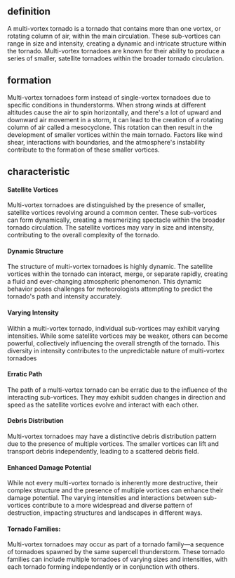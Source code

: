 ## definition
A multi-vortex tornado is a tornado that contains more than one vortex, or rotating column of air, within the main circulation. These sub-vortices can range in size and intensity, creating a dynamic and intricate structure within the tornado. Multi-vortex tornadoes are known for their ability to produce a series of smaller, satellite tornadoes within the broader tornado circulation.

## formation
Multi-vortex tornadoes form instead of single-vortex tornadoes due to specific conditions in thunderstorms. When strong winds at different altitudes cause the air to spin horizontally, and there's a lot of upward and downward air movement in a storm, it can lead to the creation of a rotating column of air called a mesocyclone. This rotation can then result in the development of smaller vortices within the main tornado. Factors like wind shear, interactions with boundaries, and the atmosphere's instability contribute to the formation of these smaller vortices.

## characteristic
#### Satellite Vortices
Multi-vortex tornadoes are distinguished by the presence of smaller, satellite vortices revolving around a common center. These sub-vortices can form dynamically, creating a mesmerizing spectacle within the broader tornado circulation. The satellite vortices may vary in size and intensity, contributing to the overall complexity of the tornado.

#### Dynamic Structure
The structure of multi-vortex tornadoes is highly dynamic. The satellite vortices within the tornado can interact, merge, or separate rapidly, creating a fluid and ever-changing atmospheric phenomenon. This dynamic behavior poses challenges for meteorologists attempting to predict the tornado's path and intensity accurately.

#### Varying Intensity
Within a multi-vortex tornado, individual sub-vortices may exhibit varying intensities. While some satellite vortices may be weaker, others can become powerful, collectively influencing the overall strength of the tornado. This diversity in intensity contributes to the unpredictable nature of multi-vortex tornadoes

#### Erratic Path
The path of a multi-vortex tornado can be erratic due to the influence of the interacting sub-vortices. They may exhibit sudden changes in direction and speed as the satellite vortices evolve and interact with each other.

#### Debris Distribution
Multi-vortex tornadoes may have a distinctive debris distribution pattern due to the presence of multiple vortices. The smaller vortices can lift and transport debris independently, leading to a scattered debris field.

#### Enhanced Damage Potential
While not every multi-vortex tornado is inherently more destructive, their complex structure and the presence of multiple vortices can enhance their damage potential. The varying intensities and interactions between sub-vortices contribute to a more widespread and diverse pattern of destruction, impacting structures and landscapes in different ways.

#### Tornado Families:
Multi-vortex tornadoes may occur as part of a tornado family—a sequence of tornadoes spawned by the same supercell thunderstorm. These tornado families can include multiple tornadoes of varying sizes and intensities, with each tornado forming independently or in conjunction with others.

